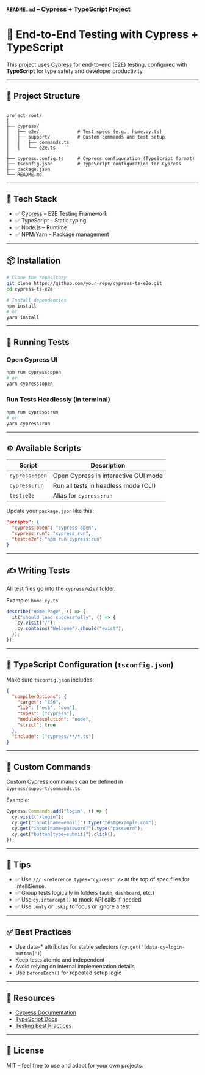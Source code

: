 ### `README.md` – Cypress + TypeScript Project

# 🚀 End-to-End Testing with Cypress + TypeScript

This project uses [Cypress](https://www.cypress.io/) for end-to-end (E2E) testing, configured with **TypeScript** for type safety and developer productivity.

---

## 📁 Project Structure

```

project-root/
│
├── cypress/
│   ├── e2e/              # Test specs (e.g., home.cy.ts)
│   ├── support/          # Custom commands and test setup
│   │   ├── commands.ts
│   │   └── e2e.ts
│
├── cypress.config.ts     # Cypress configuration (TypeScript format)
├── tsconfig.json         # TypeScript configuration for Cypress
├── package.json
└── README.md

```

---

## 🧰 Tech Stack

- ✅ [Cypress](https://www.cypress.io/) – E2E Testing Framework
- ✅ TypeScript – Static typing
- ✅ Node.js – Runtime
- ✅ NPM/Yarn – Package management

---

## 📦 Installation

```bash
# Clone the repository
git clone https://github.com/your-repo/cypress-ts-e2e.git
cd cypress-ts-e2e

# Install dependencies
npm install
# or
yarn install
```

---

## 🧪 Running Tests

### Open Cypress UI

```bash
npm run cypress:open
# or
yarn cypress:open
```

### Run Tests Headlessly (in terminal)

```bash
npm run cypress:run
# or
yarn cypress:run
```

---

## ⚙️ Available Scripts

| Script         | Description                          |
| -------------- | ------------------------------------ |
| `cypress:open` | Open Cypress in interactive GUI mode |
| `cypress:run`  | Run all tests in headless mode (CLI) |
| `test:e2e`     | Alias for `cypress:run`              |

Update your `package.json` like this:

```json
"scripts": {
  "cypress:open": "cypress open",
  "cypress:run": "cypress run",
  "test:e2e": "npm run cypress:run"
}
```

---

## ✍️ Writing Tests

All test files go into the `cypress/e2e/` folder.

Example: `home.cy.ts`

```ts
describe("Home Page", () => {
  it("should load successfully", () => {
    cy.visit("/");
    cy.contains("Welcome").should("exist");
  });
});
```

---

## 📐 TypeScript Configuration (`tsconfig.json`)

Make sure `tsconfig.json` includes:

```json
{
  "compilerOptions": {
    "target": "ES6",
    "lib": ["es6", "dom"],
    "types": ["cypress"],
    "moduleResolution": "node",
    "strict": true
  },
  "include": ["cypress/**/*.ts"]
}
```

---

## 🔌 Custom Commands

Custom Cypress commands can be defined in `cypress/support/commands.ts`.

Example:

```ts
Cypress.Commands.add("login", () => {
  cy.visit("/login");
  cy.get("input[name=email]").type("test@example.com");
  cy.get("input[name=password]").type("password");
  cy.get("button[type=submit]").click();
});
```

---

## 🧠 Tips

- ✅ Use `/// <reference types="cypress" />` at the top of spec files for IntelliSense.
- ✅ Group tests logically in folders (`auth`, `dashboard`, etc.)
- ✅ Use `cy.intercept()` to mock API calls if needed
- ✅ Use `.only` or `.skip` to focus or ignore a test

---

## ✅ Best Practices

- Use data-\* attributes for stable selectors (`cy.get('[data-cy=login-button]')`)
- Keep tests atomic and independent
- Avoid relying on internal implementation details
- Use `beforeEach()` for repeated setup logic

---

## 🔗 Resources

- [Cypress Documentation](https://docs.cypress.io/)
- [TypeScript Docs](https://www.typescriptlang.org/)
- [Testing Best Practices](https://testingjavascript.com/)

---

## 📄 License

MIT – feel free to use and adapt for your own projects.
